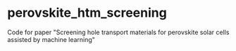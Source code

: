 # perovskite_htm_screening
Code for paper "Screening hole transport materials for perovskite solar cells assisted by machine learning"
